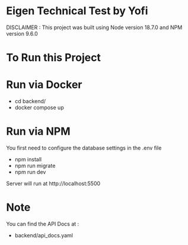 # Eigen Technical Test by Yofi

DISCLAIMER :
This project was built using Node version 18.7.0 and NPM version 9.6.0

# To Run this Project

# Run via Docker
- cd backend/
- docker compose up

# Run via NPM
You first need to configure the database settings in the .env file

- npm install
- npm run migrate
- npm run dev


Server will run at http://localhost:5500

# Note
You can find the API Docs at :
- backend/api_docs.yaml
